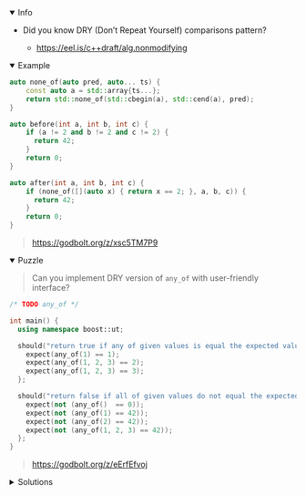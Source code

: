 <details open><summary>Info</summary><p>

* Did you know DRY (Don’t Repeat Yourself) comparisons pattern?

  * https://eel.is/c++draft/alg.nonmodifying

</p></details><details open><summary>Example</summary><p>

```cpp
auto none_of(auto pred, auto... ts) {
    const auto a = std::array{ts...};
    return std::none_of(std::cbegin(a), std::cend(a), pred);
}

auto before(int a, int b, int c) {
    if (a != 2 and b != 2 and c != 2) {
      return 42;
    }
    return 0;
}

auto after(int a, int b, int c) {
    if (none_of([](auto x) { return x == 2; }, a, b, c)) {
      return 42;
    }
    return 0;
}
```

> https://godbolt.org/z/xsc5TM7P9

</p></details><details open><summary>Puzzle</summary><p>

> Can you implement DRY version of `any_of` with user-friendly interface?

```cpp
/* TODO any_of */

int main() {
  using namespace boost::ut;

  should("return true if any of given values is equal the expected value") = [] {
    expect(any_of(1) == 1);
    expect(any_of(1, 2, 3) == 2);
    expect(any_of(1, 2, 3) == 3);
  };

  should("return false if all of given values do not equal the expected value") = [] {
    expect(not (any_of()  == 0));
    expect(not (any_of(1) == 42));
    expect(not (any_of(2) == 42));
    expect(not (any_of(1, 2, 3) == 42));
  };
}
```

> https://godbolt.org/z/eErfEfvoj

</p></details><details><summary>Solutions</summary><p>

```cpp
#include <utility>
#include <tuple>
#include <concepts>

template<class ... Args>
struct Comp {
    template<class T>
    auto operator==(T && other) {
        return std::apply(
            [&other](auto &&... data) {
                return (((std::equality_comparable_with<decltype(data), T>) && data == other) || ...);
            },
            this -> data
        );
    }
    std::tuple<Args...> data {};
};

template<class ...Args>
auto any_of(Args && ... args)  {
    return Comp<Args...> {
        std::make_tuple(std::forward<Args>(args)...)
    };

}
```
> https://godbolt.org/z/vj8d8jeo9

```cpp
template <class... Ts>
struct any_of {
  any_of(Ts... args) : args{args...} {}

  auto operator==(auto rhs) const {
    return std::apply([&](auto... lhs) { return (... or (lhs == rhs)); }, args);
  }

 private:
  std::tuple<Ts...> args;
};
```

> https://godbolt.org/z/efjx5c68M

```cpp
template <typename ... Ts>
struct any_of{
    any_of(Ts const & ... args):t(args...){}
    bool operator==(auto const & i) {
        return std::apply( [&i](auto const & ...args){
                               return ((args==i)||...);
                           }
                         , t
                         );
    }
    std::tuple<Ts...> t;
};
```

> https://godbolt.org/z/KTTcrMTj5

```cpp
template<typename T=int, typename ... Vs>
class any_of {
    std::array<T, sizeof ... (Vs)> values;

  public:
    any_of (Vs ... vs) {
        if constexpr (sizeof ... (Vs)) {
            this->values = std::array{vs...};
        }
    }

    constexpr bool operator==(const T& other) {
        return std::any_of(
            std::cbegin(this->values),
            std::cend(this->values),
            [&other](auto x) { return x == other; } );
    }
}
```

> https://godbolt.org/z/37cccv9fv

```cpp
template <typename... Ts>
struct any_of {
    any_of(Ts... ts):values{ts...}{}

    auto operator == (auto t){
        return std::any_of(std::begin(values), std::end(values), [=](auto x){ return t == x;});
    }

    private:
    std::array<int, sizeof...(Ts)> values;
};
```

> https://godbolt.org/z/TKWsroz55

```cpp
template <class... Ts>
struct any_of {
    any_of(Ts... values) : values_{values...} {}

    bool operator==(auto to) const {
        return std::apply([&](auto&&... value) { return ((value == to) || ...); }, values_);
    }

   private:
    std::tuple<Ts...> values_;
};
```

> https://godbolt.org/z/TYv3vYrKE
